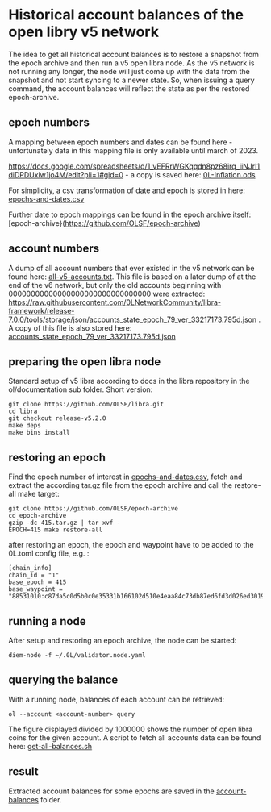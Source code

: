 # Historical account balances of the open libry v5 network

The idea to get all historical account balances is to restore a snapshot from the epoch archive and then run a v5 open libra node.
As the v5 network is not running any longer, the node will just come up with the data from the snapshot and not start syncing to a newer state. So, when issuing a query command, the account balances will reflect the state as per the restored epoch-archive.

## epoch numbers

A mapping between epoch numbers and dates can be found here - unfortunately data in this mapping file is only available until march of 2023.

https://docs.google.com/spreadsheets/d/1_vEFRrWGKqqdn8pz68irq_iiNJrI1diDPDUxlw1jo4M/edit?pli=1#gid=0 - a copy is saved here: [0L-Inflation.ods](input-data/0L-Inflation.ods)

For simplicity, a csv transformation of date and epoch is stored in here: [epochs-and-dates.csv](input-data/epochs-and-dates.csv)

Further date to epoch mappings can be found in the epoch archive itself: [epoch-archive}(https://github.com/OLSF/epoch-archive)

## account numbers

A dump of all account numbers that ever existed in the v5 network can be found here: [all-v5-accounts.txt](input-data/all-v5-accounts.txt). This file is based on a later dump of at the end of the v6 network, but only the old accounts beginning with 00000000000000000000000000000000 were extracted: https://raw.githubusercontent.com/0LNetworkCommunity/libra-framework/release-7.0.0/tools/storage/json/accounts_state_epoch_79_ver_33217173.795d.json . A copy of this file is also stored here: [accounts_state_epoch_79_ver_33217173.795d.json](input-data/accounts_state_epoch_79_ver_33217173.795d.json)


## preparing the open libra node

Standard setup of v5 libra according to docs in the libra repository in the ol/documentation sub folder. Short version:

```
git clone https://github.com/OLSF/libra.git
cd libra
git checkout release-v5.2.0
make deps
make bins install
```

## restoring an epoch

Find the epoch number of interest in [epochs-and-dates.csv](input-data/epochs-and-dates.csv), fetch and extract the according tar.gz file from the epoch archive and call the restore-all make target:

```
git clone https://github.com/OLSF/epoch-archive
cd epoch-archive
gzip -dc 415.tar.gz | tar xvf -
EPOCH=415 make restore-all
```

after restoring an epoch, the epoch and waypoint have to be added to the 0L.toml config file, e.g. :

```
[chain_info]
chain_id = "1"
base_epoch = 415
base_waypoint = "88531010:c87da5c0d5b0c0e35331b166102d510e4eaa84c73db87ed6fd3d026ed3019117"
```


## running a node

After setup and restoring an epoch archive, the node can be started:

```
diem-node -f ~/.0L/validator.node.yaml
```


## querying the balance

With a running node, balances of each account can be retrieved:

```
ol --account <account-number> query
```

The figure displayed divided by 1000000 shows the number of open libra coins for the given account.
A script to fetch all accounts data can be found here: [get-all-balances.sh](account-balances/get-all-balances.sh)

## result

Extracted account balances for some epochs are saved in the [account-balances](account-balances) folder.





